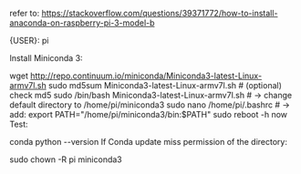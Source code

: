 refer to: https://stackoverflow.com/questions/39371772/how-to-install-anaconda-on-raspberry-pi-3-model-b

{USER}: pi

Install Miniconda 3:

wget http://repo.continuum.io/miniconda/Miniconda3-latest-Linux-armv7l.sh
sudo md5sum Miniconda3-latest-Linux-armv7l.sh # (optional) check md5
sudo /bin/bash Miniconda3-latest-Linux-armv7l.sh # -> change default directory to /home/pi/miniconda3
sudo nano /home/pi/.bashrc # -> add: export PATH="/home/pi/miniconda3/bin:$PATH"
sudo reboot -h now
Test:

conda
python --version
If Conda update miss permission of the directory:

sudo chown -R pi miniconda3
